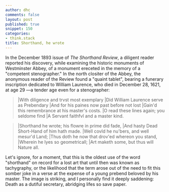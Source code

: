 ```yaml
---
author: dhc
comments: false
layout: post
published: true
snippet: 150
categories:
- think.stack
title: Shorthand, he wrote 
---
```


In the December 1893 issue of *The Shorthand Review*, a diligent reader reported his discovery, while examining the historic monuments of Westminster Abbey, of a monument ereceted in the memory of a "competent stenographer." In the north clositer of the Abbey, the anonymous reader of the Review found a "quaint tablet", bearing a funerary inscription dedicated to William Laurence, who died in December 28, 1621, at age 29 —a tender age even for a stenographer:

>|With diligence and trvst most exemplary
>|Did William Laurence serve as Prebendary
>|And for his paines now past before not lost
>|Gain'd this remembrance at his master's costs.
>|O read these lines again; you seldome find
>|A Servant faithfvl and a master kind.

>|Shorthand he wrote; his flowre in prime did fade,
>|And hasty Dead Short-Hand of him hath made.
>|Well covld he nu'bers, and well mesur'd Land;
>|Thus doth he now that drov'ed whereon you stand,
>|Wherein he lyes so geometricall;
>|Art maketh some, but thus will Nature all.

Let's ignore, for a moment, that this is the oldest use of the word "shorthand" on record for a lost art that until then was known as tachygraphy, or the likelihood that the term arose out of the need to fit this somber joke in a verse at the expense of a young prebend beloved by his master. The image is striking, and I personally find it deeply saddening: Death as a dutiful secretary, abridging lifes so save paper.
